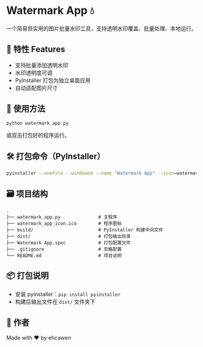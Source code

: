 # Watermark App 💧

一个简易但实用的图片批量水印工具，支持透明水印覆盖、批量处理、本地运行。

## 🔧 特性 Features
- 支持批量添加透明水印
- 水印透明度可调
- PyInstaller 打包为独立桌面应用
- 自动适配图片尺寸

## 🚀 使用方法

```bash
python watermark_app.py
```

或双击打包好的程序运行。

## 🛠️ 打包命令（PyInstaller）

```bash
pyinstaller --onefile --windowed --name "Watermark App" --icon=watermark_app_icon.ico --noconsole watermark_app.py
```

## 🗃️ 项目结构

```
.
├── watermark_app.py              # 主程序
├── watermark_app_icon.ico        # 程序图标
├── build/                        # PyInstaller 构建中间文件
├── dist/                         # 打包输出目录
├── Watermark App.spec            # 打包配置文件
├── .gitignore                    # 忽略配置
└── README.md                     # 项目说明
```

## 📦 打包说明
- 安装 pyinstaller：`pip install pyinstaller`
- 构建后输出文件在 `dist/` 文件夹下

## 👤 作者
Made with ❤️ by ehcawen
